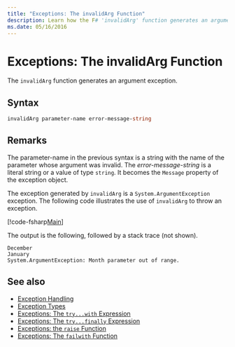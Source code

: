 ```yaml
---
title: "Exceptions: The invalidArg Function"
description: Learn how the F# 'invalidArg' function generates an argument exception.
ms.date: 05/16/2016
---
```

# Exceptions: The invalidArg Function

The `invalidArg` function generates an argument exception.

## Syntax

```fsharp
invalidArg parameter-name error-message-string
```

## Remarks

The parameter-name in the previous syntax is a string with the name of the parameter whose argument was invalid. The *error-message-string* is a literal string or a value of type `string`. It becomes the `Message` property of the exception object.

The exception generated by `invalidArg` is a `System.ArgumentException` exception. The following code illustrates the use of `invalidArg` to throw an exception.

[!code-fsharp[Main](~/samples/snippets/fsharp/lang-ref-2/snippet6101.fs)]

The output is the following, followed by a stack trace (not shown).

```
December
January
System.ArgumentException: Month parameter out of range.
```

## See also

- [Exception Handling](index.md)
- [Exception Types](exception-types.md)
- [Exceptions: The `try...with` Expression](the-try-with-expression.md)
- [Exceptions: The `try...finally` Expression](the-try-finally-expression.md)
- [Exceptions: the `raise` Function](the-raise-function.md)
- [Exceptions: The `failwith` Function](the-failwith-function.md)
